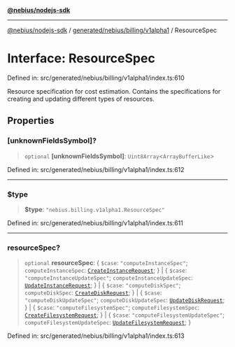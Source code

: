 [**@nebius/nodejs-sdk**](../../../../../README.md)

***

[@nebius/nodejs-sdk](../../../../../README.md) / [generated/nebius/billing/v1alpha1](../README.md) / ResourceSpec

# Interface: ResourceSpec

Defined in: src/generated/nebius/billing/v1alpha1/index.ts:610

Resource specification for cost estimation.
 Contains the specifications for creating and updating different types of resources.

## Properties

### \[unknownFieldsSymbol\]?

> `optional` **\[unknownFieldsSymbol\]**: `Uint8Array`\<`ArrayBufferLike`\>

Defined in: src/generated/nebius/billing/v1alpha1/index.ts:612

***

### $type

> **$type**: `"nebius.billing.v1alpha1.ResourceSpec"`

Defined in: src/generated/nebius/billing/v1alpha1/index.ts:611

***

### resourceSpec?

> `optional` **resourceSpec**: \{ `$case`: `"computeInstanceSpec"`; `computeInstanceSpec`: [`CreateInstanceRequest`](../../../compute/v1/interfaces/CreateInstanceRequest.md); \} \| \{ `$case`: `"computeInstanceUpdateSpec"`; `computeInstanceUpdateSpec`: [`UpdateInstanceRequest`](../../../compute/v1/interfaces/UpdateInstanceRequest.md); \} \| \{ `$case`: `"computeDiskSpec"`; `computeDiskSpec`: [`CreateDiskRequest`](../../../compute/v1/interfaces/CreateDiskRequest.md); \} \| \{ `$case`: `"computeDiskUpdateSpec"`; `computeDiskUpdateSpec`: [`UpdateDiskRequest`](../../../compute/v1/interfaces/UpdateDiskRequest.md); \} \| \{ `$case`: `"computeFilesystemSpec"`; `computeFilesystemSpec`: [`CreateFilesystemRequest`](../../../compute/v1/interfaces/CreateFilesystemRequest.md); \} \| \{ `$case`: `"computeFilesystemUpdateSpec"`; `computeFilesystemUpdateSpec`: [`UpdateFilesystemRequest`](../../../compute/v1/interfaces/UpdateFilesystemRequest.md); \}

Defined in: src/generated/nebius/billing/v1alpha1/index.ts:613
